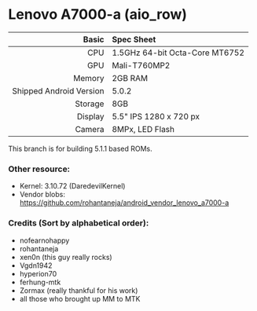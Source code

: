 Lenovo A7000-a (aio_row)
==============

Basic   | Spec Sheet
-------:|:-------------------------
CPU     | 1.5GHz 64-bit Octa-Core MT6752
GPU     | Mali-T760MP2
Memory  | 2GB RAM
Shipped Android Version | 5.0.2
Storage | 8GB
Display | 5.5" IPS 1280 x 720 px
Camera  | 8MPx, LED Flash

This branch is for building 5.1.1 based ROMs.

### Other resource:
  - Kernel: 3.10.72 (DaredevilKernel)
  - Vendor blobs: https://github.com/rohantaneja/android_vendor_lenovo_a7000-a

### Credits (Sort by alphabetical order):
  - nofearnohappy
  - rohantaneja
  - xen0n (this guy really rocks)
  - Vgdn1942
  - hyperion70
  - ferhung-mtk
  - Zormax (really thankful for his work)
  - all those who brought up MM to MTK
